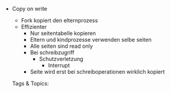 - Copy on write
  - Fork kopiert den elternprozess
  - Effizienter
    - Nur seitentabelle kopieren
    - Eltern und kindprozesse verwenden selbe seiten
    - Alle seiten sind read only
    - Bei schreibzugriff
      - Schutzverletzung
        - Interrupt
    - Seite wird erst bei schreiboperationen wirklich kopiert 

   Tags & Topics:
   